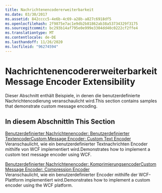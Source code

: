 ```yaml
---
title: Nachrichtenencodererweiterbarkeit
ms.date: 03/30/2017
ms.assetid: 842cccc5-4e6b-4c69-a28b-a827c6918df5
ms.openlocfilehash: 2f9875e7ac1e9db2b81862ab38a53734329f3175
ms.sourcegitcommit: bc293b14af795e0e999e3304dd40c0222cf2ffe4
ms.translationtype: MT
ms.contentlocale: de-DE
ms.lasthandoff: 11/26/2020
ms.locfileid: "96274594"
---
```

# <a name="message-encoder-extensibility"></a><span data-ttu-id="5e6c0-102">Nachrichtenencodererweiterbarkeit</span><span class="sxs-lookup"><span data-stu-id="5e6c0-102">Message Encoder Extensibility</span></span>

<span data-ttu-id="5e6c0-103">Dieser Abschnitt enthält Beispiele, in denen die benutzerdefinierte Nachrichtencodierung veranschaulicht wird.</span><span class="sxs-lookup"><span data-stu-id="5e6c0-103">This section contains samples that demonstrate custom message encoding.</span></span>  
  
## <a name="in-this-section"></a><span data-ttu-id="5e6c0-104">In diesem Abschnitt</span><span class="sxs-lookup"><span data-stu-id="5e6c0-104">In This Section</span></span>  

 [<span data-ttu-id="5e6c0-105">Benutzerdefinierter Nachrichtenencoder: Benutzerdefinierter Textencoder</span><span class="sxs-lookup"><span data-stu-id="5e6c0-105">Custom Message Encoder: Custom Text Encoder</span></span>](custom-message-encoder-custom-text-encoder.md)  
 <span data-ttu-id="5e6c0-106">Veranschaulicht, wie ein benutzerdefinierter Textnachrichten Encoder mithilfe von WCF implementiert wird.</span><span class="sxs-lookup"><span data-stu-id="5e6c0-106">Demonstrates how to implement a custom text message encoder using WCF.</span></span>  
  
 [<span data-ttu-id="5e6c0-107">Benutzerdefinierter Nachrichtenencoder: Komprimierungsencoder</span><span class="sxs-lookup"><span data-stu-id="5e6c0-107">Custom Message Encoder: Compression Encoder</span></span>](custom-message-encoder-compression-encoder.md)  
 <span data-ttu-id="5e6c0-108">Veranschaulicht, wie ein benutzerdefinierter Encoder mithilfe der WCF-Plattform implementiert wird.</span><span class="sxs-lookup"><span data-stu-id="5e6c0-108">Demonstrates how to implement a custom encoder using the WCF platform.</span></span>
